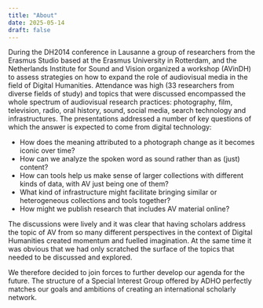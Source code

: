 ```yaml
---
title: "About"
date: 2025-05-14
draft: false
---
```


 During the DH2014 conference in Lausanne a group of researchers from the Erasmus Studio based at the Erasmus University in Rotterdam, and the Netherlands Institute for Sound and Vision organized a workshop (AVinDH) to assess strategies on how to expand the role of audiovisual media in the field of Digital Humanities. Attendance was high (33 researchers from diverse fields of study) and topics that were discussed encompassed the whole spectrum of audiovisual research practices: photography, film, television, radio, oral history, sound, social media, search technology and infrastructures. The presentations addressed a number of key questions of which the answer is expected to come from digital technology:

- How does the meaning attributed to a photograph change as it becomes iconic over time?
- How can we analyze the spoken word as sound rather than as (just) content?
- How can tools help us make sense of larger collections with different kinds of data, with AV just being one of them?
- What kind of infrastructure might facilitate bringing similar or heterogeneous collections and tools together?
- How might we publish research that includes AV material online?

The discussions were lively and it was clear that having scholars address the topic of AV from so many different perspectives in the context of Digital Humanities created momentum and fuelled imagination. At the same time it was obvious that we had only scratched the surface of the topics that needed to be discussed and explored.

We therefore decided to join forces to further develop our agenda for the future. The structure of a Special Interest Group offered by ADHO perfectly matches our goals and ambitions of creating an international scholarly network. 
